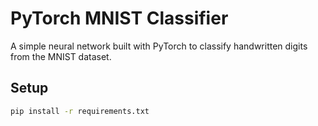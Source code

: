 # PyTorch MNIST Classifier

A simple neural network built with PyTorch to classify handwritten digits from the MNIST dataset.

## Setup

```bash
pip install -r requirements.txt
